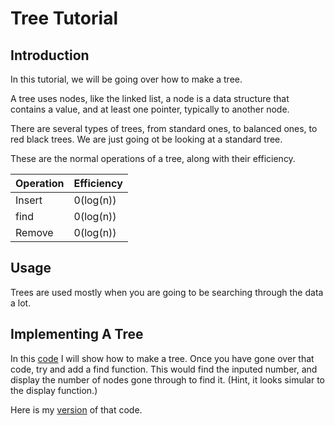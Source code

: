 # Tree Tutorial

## Introduction
 In this tutorial, we will be going over how to make a tree. 

 A tree uses nodes, like the linked list, a node is a data structure that contains a value, and at least one pointer, typically to another node.

 There are several types of trees, from standard ones, to balanced ones, to red black trees. We are just going ot be looking at a standard tree.

 These are the normal operations of a tree, along with their efficiency.

 Operation   | Efficiency
------------|--------------
 Insert | 0(log(n))
 find  | 0(log(n))
 Remove  | 0(log(n)) 



## Usage
Trees are used mostly when you are going to be searching through the data a lot.

## Implementing A Tree
 In this [code](sort-tree.py) I will show how to make a tree. 
 Once you have gone over that code, try and add a find function. This would find the inputed number, and display the number of nodes gone through to find it. (Hint, it looks simular to the display function.)

 Here is my [version](find-tree.py) of that code.
 